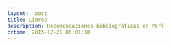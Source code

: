 ```yaml
---
layout: _post
title: Libros
description: Recomendaciones bibliográficas en Perl
crtime: 2015-12-25 06:01:10
---
```



